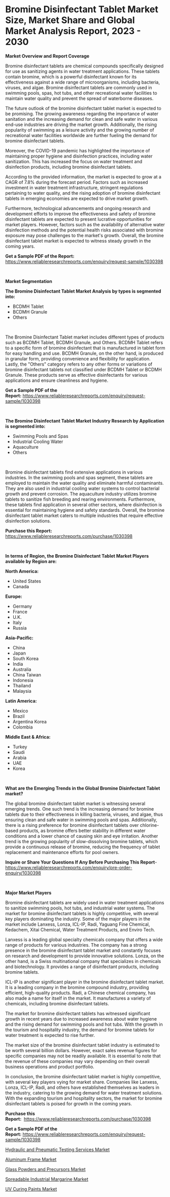 <p><h1>Bromine Disinfectant Tablet Market Size, Market Share and Global Market Analysis Report, 2023 - 2030</h1></p><p><strong>Market Overview and Report Coverage</strong></p>
<p><p>Bromine disinfectant tablets are chemical compounds specifically designed for use as sanitizing agents in water treatment applications. These tablets contain bromine, which is a powerful disinfectant known for its effectiveness against a wide range of microorganisms, including bacteria, viruses, and algae. Bromine disinfectant tablets are commonly used in swimming pools, spas, hot tubs, and other recreational water facilities to maintain water quality and prevent the spread of waterborne diseases.</p><p>The future outlook of the bromine disinfectant tablet market is expected to be promising. The growing awareness regarding the importance of water sanitation and the increasing demand for clean and safe water in various end-use industries are driving the market growth. Additionally, the rising popularity of swimming as a leisure activity and the growing number of recreational water facilities worldwide are further fueling the demand for bromine disinfectant tablets.</p><p>Moreover, the COVID-19 pandemic has highlighted the importance of maintaining proper hygiene and disinfection practices, including water sanitization. This has increased the focus on water treatment and disinfection products, including bromine disinfectant tablets.</p><p>According to the provided information, the market is expected to grow at a CAGR of 7.8% during the forecast period. Factors such as increased investment in water treatment infrastructure, stringent regulations pertaining to water quality, and the rising adoption of bromine disinfectant tablets in emerging economies are expected to drive market growth.</p><p>Furthermore, technological advancements and ongoing research and development efforts to improve the effectiveness and safety of bromine disinfectant tablets are expected to present lucrative opportunities for market players. However, factors such as the availability of alternative water disinfection methods and the potential health risks associated with bromine exposure may pose challenges to the market's growth. Overall, the bromine disinfectant tablet market is expected to witness steady growth in the coming years.</p></p>
<p><strong>Get a Sample PDF of the Report:</strong> <a href="https://www.reliableresearchreports.com/enquiry/request-sample/1030398">https://www.reliableresearchreports.com/enquiry/request-sample/1030398</a></p>
<p>&nbsp;</p>
<p><strong>Market Segmentation</strong></p>
<p><strong>The Bromine Disinfectant Tablet Market Analysis by types is segmented into:</strong></p>
<p><ul><li>BCDMH Tablet</li><li>BCDMH Granule</li><li>Others</li></ul></p>
<p>&nbsp;</p>
<p><p>The Bromine Disinfectant Tablet market includes different types of products such as BCDMH Tablet, BCDMH Granule, and Others. BCDMH Tablet refers to a specific form of bromine disinfectant that is manufactured in tablet form for easy handling and use. BCDMH Granule, on the other hand, is produced in granular form, providing convenience and flexibility for application. Lastly, the "Others" category refers to any other forms or variations of bromine disinfectant tablets not classified under BCDMH Tablet or BCDMH Granule. These products serve as effective disinfectants for various applications and ensure cleanliness and hygiene.</p></p>
<p><strong>Get a Sample PDF of the Report:</strong>&nbsp;<a href="https://www.reliableresearchreports.com/enquiry/request-sample/1030398">https://www.reliableresearchreports.com/enquiry/request-sample/1030398</a></p>
<p>&nbsp;</p>
<p><strong>The Bromine Disinfectant Tablet Market Industry Research by Application is segmented into:</strong></p>
<p><ul><li>Swimming Pools and Spas</li><li>Industrial Cooling Water</li><li>Aquaculture</li><li>Others</li></ul></p>
<p>&nbsp;</p>
<p><p>Bromine disinfectant tablets find extensive applications in various industries. In the swimming pools and spas segment, these tablets are employed to maintain the water quality and eliminate harmful contaminants. They are also used in industrial cooling water systems to control bacterial growth and prevent corrosion. The aquaculture industry utilizes bromine tablets to sanitize fish breeding and rearing environments. Furthermore, these tablets find application in several other sectors, where disinfection is essential for maintaining hygiene and safety standards. Overall, the bromine disinfectant tablet market caters to multiple industries that require effective disinfection solutions.</p></p>
<p><strong>Purchase this Report:</strong>&nbsp; <a href="https://www.reliableresearchreports.com/purchase/1030398">https://www.reliableresearchreports.com/purchase/1030398</a></p>
<p>&nbsp;</p>
<p><strong>In terms of Region, the Bromine Disinfectant Tablet Market Players available by Region are:</strong></p>
<p>
    <p> <strong> North America: </strong>
        <ul>
            <li>United States</li>
            <li>Canada</li>
        </ul>
        </p> 
    <p> <strong> Europe: </strong>
        <ul>
            <li>Germany</li>
            <li>France</li>
            <li>U.K.</li>
            <li>Italy</li>
            <li>Russia</li>
        </ul>
        </p> 
    <p> <strong> Asia-Pacific: </strong>
        <ul>
            <li>China</li>
            <li>Japan</li>
            <li>South Korea</li>
            <li>India</li>
            <li>Australia</li>
            <li>China Taiwan</li>
            <li>Indonesia</li>
            <li>Thailand</li>
            <li>Malaysia</li>
        </ul>
        </p> 
    <p> <strong> Latin America: </strong>
        <ul>
            <li>Mexico</li>
            <li>Brazil</li>
            <li>Argentina Korea</li>
            <li>Colombia</li>
        </ul>
        </p> 
    <p> <strong> Middle East & Africa: </strong>
        <ul>
            <li>Turkey</li>
            <li>Saudi</li>
            <li>Arabia</li>
            <li>UAE</li>
            <li>Korea</li>
        </ul>
    </p>
    </p>
<p>&nbsp;</p>
<p><strong>What are the Emerging Trends in the Global Bromine Disinfectant Tablet market?</strong></p>
<p><p>The global bromine disinfectant tablet market is witnessing several emerging trends. One such trend is the increasing demand for bromine tablets due to their effectiveness in killing bacteria, viruses, and algae, thus ensuring clean and safe water in swimming pools and spas. Additionally, there is a rising preference for bromine disinfectant tablets over chlorine-based products, as bromine offers better stability in different water conditions and a lower chance of causing skin and eye irritation. Another trend is the growing popularity of slow-dissolving bromine tablets, which provide a continuous release of bromine, reducing the frequency of tablet replacement and maintenance efforts for pool owners.</p></p>
<p><strong>Inquire or Share Your Questions If Any Before Purchasing This Report</strong>- <a href="https://www.reliableresearchreports.com/enquiry/pre-order-enquiry/1030398">https://www.reliableresearchreports.com/enquiry/pre-order-enquiry/1030398</a></p>
<p>&nbsp;</p>
<p><strong>Major Market Players</strong></p>
<p><p>Bromine disinfectant tablets are widely used in water treatment applications to sanitize swimming pools, hot tubs, and industrial water systems. The market for bromine disinfectant tablets is highly competitive, with several key players dominating the industry. Some of the major players in the market include Lanxess, Lonza, ICL-IP, Radi, Yaguang Fine Chemical, Kedachem, Xitai Chemical, Water Treatment Products, and Enviro Tech.</p><p>Lanxess is a leading global specialty chemicals company that offers a wide range of products for various industries. The company has a strong presence in the bromine disinfectant tablet market and constantly focuses on research and development to provide innovative solutions. Lonza, on the other hand, is a Swiss multinational company that specializes in chemicals and biotechnology. It provides a range of disinfectant products, including bromine tablets.</p><p>ICL-IP is another significant player in the bromine disinfectant tablet market. It is a leading company in the bromine compound industry, providing efficient, high-quality products. Radi, a Chinese chemical company, has also made a name for itself in the market. It manufactures a variety of chemicals, including bromine disinfectant tablets.</p><p>The market for bromine disinfectant tablets has witnessed significant growth in recent years due to increased awareness about water hygiene and the rising demand for swimming pools and hot tubs. With the growth in the tourism and hospitality industry, the demand for bromine tablets for water treatment is expected to rise further.</p><p>The market size of the bromine disinfectant tablet industry is estimated to be worth several billion dollars. However, exact sales revenue figures for specific companies may not be readily available. It is essential to note that the revenue of these companies may vary depending on their overall business operations and product portfolio.</p><p>In conclusion, the bromine disinfectant tablet market is highly competitive, with several key players vying for market share. Companies like Lanxess, Lonza, ICL-IP, Radi, and others have established themselves as leaders in the industry, catering to the growing demand for water treatment solutions. With the expanding tourism and hospitality sectors, the market for bromine disinfectant tablets is poised for growth in the coming years.</p></p>
<p><strong>Purchase this Report:</strong>&nbsp;&nbsp;<a href="https://www.reliableresearchreports.com/purchase/1030398">https://www.reliableresearchreports.com/purchase/1030398</a></p>
<p></p>
<p><strong>Get a Sample PDF of the Report:</strong>&nbsp;<a href="https://www.reliableresearchreports.com/enquiry/request-sample/1030398">https://www.reliableresearchreports.com/enquiry/request-sample/1030398</a></p>
<p><p><a href="https://issuu.com/reportprime-2/docs/hydraulic-and-pneumatic-testing-services-market-si?fr=xKAE9_zU1NQ">Hydraulic and Pneumatic Testing Services Market</a></p><p><a href="https://medium.com/@sheilahaley2023/aluminum-frame-market-size-growth-forecast-2023-2030-bf7d8642ee10">Aluminum Frame Market</a></p><p><a href="https://issuu.com/reportprime-2/docs/glass-powders-and-precursors-market-size-2030.pptx?fr=xKAE9_zU1NQ">Glass Powders and Precursors Market</a></p><p><a href="https://www.reportprime.com/spreadable-industrial-margarine-r6532">Spreadable Industrial Margarine Market</a></p><p><a href="https://medium.com/@marvinwalsh2023/uv-curing-paints-market-size-growth-forecast-2023-2030-982003a16a02">UV Curing Paints Market</a></p></p>